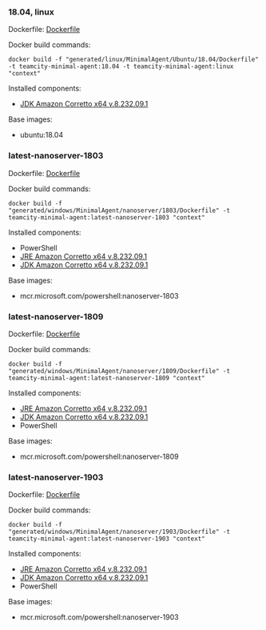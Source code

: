 ### 18.04, linux

Dockerfile: [Dockerfile](linux/MinimalAgent/Ubuntu/18.04/Dockerfile)

Docker build commands:
```
docker build -f "generated/linux/MinimalAgent/Ubuntu/18.04/Dockerfile" -t teamcity-minimal-agent:18.04 -t teamcity-minimal-agent:linux "context"
```

Installed components:
- [JDK Amazon Corretto x64 v.8.232.09.1](https://d3pxv6yz143wms.cloudfront.net/8.232.09.1/amazon-corretto-8.232.09.1-linux-x64.tar.gz)

Base images:
- ubuntu:18.04

### latest-nanoserver-1803

Dockerfile: [Dockerfile](windows/MinimalAgent/nanoserver/1803/Dockerfile)

Docker build commands:
```
docker build -f "generated/windows/MinimalAgent/nanoserver/1803/Dockerfile" -t teamcity-minimal-agent:latest-nanoserver-1803 "context"
```

Installed components:
- PowerShell
- [JRE Amazon Corretto x64 v.8.232.09.1](https://d3pxv6yz143wms.cloudfront.net/8.232.09.1/amazon-corretto-8.232.09.1-windows-x64-jre.zip)
- [JDK Amazon Corretto x64 v.8.232.09.1](https://d3pxv6yz143wms.cloudfront.net/8.232.09.1/amazon-corretto-8.232.09.1-windows-x64-jdk.zip)

Base images:
- mcr.microsoft.com/powershell:nanoserver-1803

### latest-nanoserver-1809

Dockerfile: [Dockerfile](windows/MinimalAgent/nanoserver/1809/Dockerfile)

Docker build commands:
```
docker build -f "generated/windows/MinimalAgent/nanoserver/1809/Dockerfile" -t teamcity-minimal-agent:latest-nanoserver-1809 "context"
```

Installed components:
- [JRE Amazon Corretto x64 v.8.232.09.1](https://d3pxv6yz143wms.cloudfront.net/8.232.09.1/amazon-corretto-8.232.09.1-windows-x64-jre.zip)
- [JDK Amazon Corretto x64 v.8.232.09.1](https://d3pxv6yz143wms.cloudfront.net/8.232.09.1/amazon-corretto-8.232.09.1-windows-x64-jdk.zip)
- PowerShell

Base images:
- mcr.microsoft.com/powershell:nanoserver-1809

### latest-nanoserver-1903

Dockerfile: [Dockerfile](windows/MinimalAgent/nanoserver/1903/Dockerfile)

Docker build commands:
```
docker build -f "generated/windows/MinimalAgent/nanoserver/1903/Dockerfile" -t teamcity-minimal-agent:latest-nanoserver-1903 "context"
```

Installed components:
- [JRE Amazon Corretto x64 v.8.232.09.1](https://d3pxv6yz143wms.cloudfront.net/8.232.09.1/amazon-corretto-8.232.09.1-windows-x64-jre.zip)
- [JDK Amazon Corretto x64 v.8.232.09.1](https://d3pxv6yz143wms.cloudfront.net/8.232.09.1/amazon-corretto-8.232.09.1-windows-x64-jdk.zip)
- PowerShell

Base images:
- mcr.microsoft.com/powershell:nanoserver-1903

